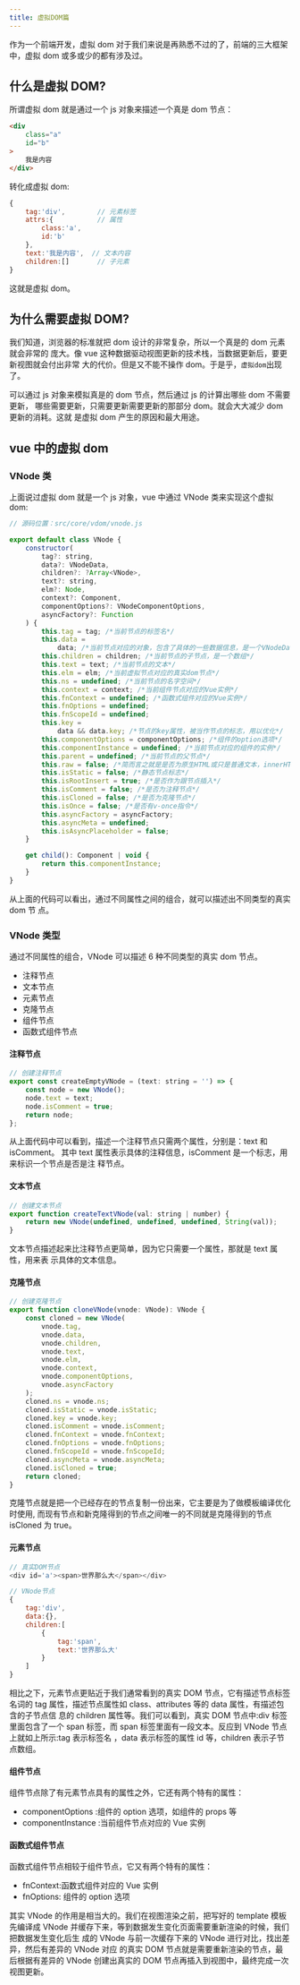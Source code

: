 ```yaml
---
title: 虚拟DOM篇
---
```


作为一个前端开发，虚拟 dom 对于我们来说是再熟悉不过的了，前端的三大框架中，虚拟
dom 或多或少的都有涉及过。

## 什么是虚拟 DOM?

所谓虚拟 dom 就是通过一个 js 对象来描述一个真是 dom 节点：

```html
<div
	class="a"
	id="b"
>
	我是内容
</div>
```

转化成虚拟 dom:

```js
{
    tag:'div',        // 元素标签
    attrs:{           // 属性
        class:'a',
        id:'b'
    },
    text:'我是内容',  // 文本内容
    children:[]       // 子元素
}
```

这就是虚拟 dom。

## 为什么需要虚拟 DOM?

我们知道，浏览器的标准就把 dom 设计的非常复杂，所以一个真是的 dom 元素就会非常的
庞大。像 vue 这种数据驱动视图更新的技术栈，当数据更新后，要更新视图就会付出非常
大的代价。但是又不能不操作 dom。于是乎，`虚拟dom`出现了。

可以通过 js 对象来模拟真是的 dom 节点，然后通过 js 的计算出哪些 dom 不需要更新，
哪些需要更新，只需要更新需要更新的那部分 dom。就会大大减少 dom 更新的消耗。这就
是虚拟 dom 产生的原因和最大用途。

## vue 中的虚拟 dom

### VNode 类

上面说过虚拟 dom 就是一个 js 对象，vue 中通过 VNode 类来实现这个虚拟 dom:

```js
// 源码位置：src/core/vdom/vnode.js

export default class VNode {
	constructor(
		tag?: string,
		data?: VNodeData,
		children?: ?Array<VNode>,
		text?: string,
		elm?: Node,
		context?: Component,
		componentOptions?: VNodeComponentOptions,
		asyncFactory?: Function
	) {
		this.tag = tag; /*当前节点的标签名*/
		this.data =
			data; /*当前节点对应的对象，包含了具体的一些数据信息，是一个VNodeData类型，可以参考VNodeData类型中的数据信息*/
		this.children = children; /*当前节点的子节点，是一个数组*/
		this.text = text; /*当前节点的文本*/
		this.elm = elm; /*当前虚拟节点对应的真实dom节点*/
		this.ns = undefined; /*当前节点的名字空间*/
		this.context = context; /*当前组件节点对应的Vue实例*/
		this.fnContext = undefined; /*函数式组件对应的Vue实例*/
		this.fnOptions = undefined;
		this.fnScopeId = undefined;
		this.key =
			data && data.key; /*节点的key属性，被当作节点的标志，用以优化*/
		this.componentOptions = componentOptions; /*组件的option选项*/
		this.componentInstance = undefined; /*当前节点对应的组件的实例*/
		this.parent = undefined; /*当前节点的父节点*/
		this.raw = false; /*简而言之就是是否为原生HTML或只是普通文本，innerHTML的时候为true，textContent的时候为false*/
		this.isStatic = false; /*静态节点标志*/
		this.isRootInsert = true; /*是否作为跟节点插入*/
		this.isComment = false; /*是否为注释节点*/
		this.isCloned = false; /*是否为克隆节点*/
		this.isOnce = false; /*是否有v-once指令*/
		this.asyncFactory = asyncFactory;
		this.asyncMeta = undefined;
		this.isAsyncPlaceholder = false;
	}

	get child(): Component | void {
		return this.componentInstance;
	}
}
```

从上面的代码可以看出，通过不同属性之间的组合，就可以描述出不同类型的真实 dom 节
点。

### VNode 类型

通过不同属性的组合，VNode 可以描述 6 种不同类型的真实 dom 节点。

-   注释节点
-   文本节点
-   元素节点
-   克隆节点
-   组件节点
-   函数式组件节点

#### 注释节点

```js
// 创建注释节点
export const createEmptyVNode = (text: string = '') => {
	const node = new VNode();
	node.text = text;
	node.isComment = true;
	return node;
};
```

从上面代码中可以看到，描述一个注释节点只需两个属性，分别是：text 和 isComment。
其中 text 属性表示具体的注释信息，isComment 是一个标志，用来标识一个节点是否是注
释节点。

#### 文本节点

```js
// 创建文本节点
export function createTextVNode(val: string | number) {
	return new VNode(undefined, undefined, undefined, String(val));
}
```

文本节点描述起来比注释节点更简单，因为它只需要一个属性，那就是 text 属性，用来表
示具体的文本信息。

#### 克隆节点

```js
// 创建克隆节点
export function cloneVNode(vnode: VNode): VNode {
	const cloned = new VNode(
		vnode.tag,
		vnode.data,
		vnode.children,
		vnode.text,
		vnode.elm,
		vnode.context,
		vnode.componentOptions,
		vnode.asyncFactory
	);
	cloned.ns = vnode.ns;
	cloned.isStatic = vnode.isStatic;
	cloned.key = vnode.key;
	cloned.isComment = vnode.isComment;
	cloned.fnContext = vnode.fnContext;
	cloned.fnOptions = vnode.fnOptions;
	cloned.fnScopeId = vnode.fnScopeId;
	cloned.asyncMeta = vnode.asyncMeta;
	cloned.isCloned = true;
	return cloned;
}
```

克隆节点就是把一个已经存在的节点复制一份出来，它主要是为了做模板编译优化时使用,
而现有节点和新克隆得到的节点之间唯一的不同就是克隆得到的节点 isCloned 为 true。

#### 元素节点

```js
// 真实DOM节点
<div id='a'><span>世界那么大</span></div>

// VNode节点
{
    tag:'div',
    data:{},
    children:[
        {
            tag:'span',
            text:'世界那么大'
        }
    ]
}
```

相比之下，元素节点更贴近于我们通常看到的真实 DOM 节点，它有描述节点标签名词的
tag 属性，描述节点属性如 class、attributes 等的 data 属性，有描述包含的子节点信
息的 children 属性等。我们可以看到，真实 DOM 节点中:div 标签里面包含了一个 span
标签，而 span 标签里面有一段文本。反应到 VNode 节点上就如上所示:tag 表示标签名
，data 表示标签的属性 id 等，children 表示子节点数组。

#### 组件节点

组件节点除了有元素节点具有的属性之外，它还有两个特有的属性：

-   componentOptions :组件的 option 选项，如组件的 props 等
-   componentInstance :当前组件节点对应的 Vue 实例

#### 函数式组件节点

函数式组件节点相较于组件节点，它又有两个特有的属性：

-   fnContext:函数式组件对应的 Vue 实例
-   fnOptions: 组件的 option 选项

其实 VNode 的作用是相当大的。我们在视图渲染之前，把写好的 template 模板先编译成
VNode 并缓存下来，等到数据发生变化页面需要重新渲染的时候，我们把数据发生变化后生
成的 VNode 与前一次缓存下来的 VNode 进行对比，找出差异，然后有差异的 VNode 对应
的真实 DOM 节点就是需要重新渲染的节点，最后根据有差异的 VNode 创建出真实的 DOM
节点再插入到视图中，最终完成一次视图更新。
